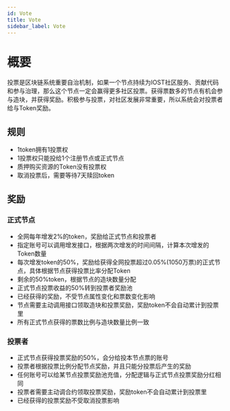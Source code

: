 ```yaml
---
id: Vote
title: Vote
sidebar_label: Vote
---
```


# 概要

投票是区块链系统重要自治机制，如果一个节点持续为IOST社区服务、贡献代码和参与治理，那么这个节点一定会赢得更多社区投票。获得票数多的节点有机会参与造块，并获得奖励。积极参与投票，对社区发展非常重要，所以系统会对投票者给与Token奖励。

## 规则

- 1token拥有1投票权
- 1投票权只能投给1个注册节点或正式节点
- 质押购买资源的Token没有投票权
- 取消投票后，需要等待7天赎回token

## 奖励

### 正式节点

- 全网每年增发2%的token，奖励给正式节点和投票者
- 指定账号可以调用增发接口，根据两次增发的时间间隔，计算本次增发的Token数量
- 每次增发token的50%，奖励给获得全网投票超过0.05%(1050万票)的正式节点，具体根据节点获得投票比率分配Token
- 剩余的50%token，根据节点的造块数量分配
- 正式节点投票收益的50%转到投票者奖励池
- 已经获得的奖励，不受节点属性变化和票数变化影响
- 节点需要主动调用接口领取造块和投票奖励，奖励token不会自动累计到投票里
- 所有正式节点获得的票数比例与造块数量比例一致

### 投票者

- 正式节点获得投票奖励的50%，会分给投本节点票的账号
- 投票者根据投票比例分配节点奖励，并且只能分投票后产生的奖励
- 任何账号可以给某节点投票奖励池充值，分配逻辑与正式节点投票奖励分红相同
- 投票者需要主动调合约领取投票奖励，奖励token不会自动累计到投票里
- 已经获得的投票奖励不受取消投票影响